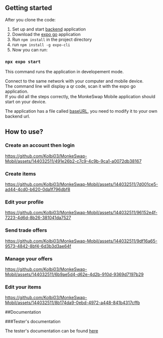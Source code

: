 ## Getting started
After you clone the code:
  1. Set up and start [backend](https://github.com/Toccskefir/MonkeSwap_Backend) application
  2. Download the [expo go](https://expo.dev/go) application
  3. Run `npm install` in the project directory
  4. run `npm install -g expo-cli`
  5. Now you can run:

### `npx expo start`

This command runs the application in developement mode. 

Connect to the same network with your computer and mobile device. \
The command line will display a qr code, scan it with the expo go application. \
If you did all the steps correctly, the MonkeSwap Mobile application should start on your device.

The application has a file called [baseURL](https://github.com/Kolbi03/MonkeSwap-Mobil/blob/master/baseURL/baseURL.ts), you need to modify it to your own backend url.

## How to use?

### Create an account then login

https://github.com/Kolbi03/MonkeSwap-Mobil/assets/144032511/491e26b2-c7c9-4c9b-9ca1-a0072db38167

### Create items

https://github.com/Kolbi03/MonkeSwap-Mobil/assets/144032511/7d001ce5-ad44-4cd0-b620-0da1f796dbf8

### Edit your profile

https://github.com/Kolbi03/MonkeSwap-Mobil/assets/144032511/96152e4f-7223-4d6d-8b26-381041da7527

### Send trade offers

https://github.com/Kolbi03/MonkeSwap-Mobil/assets/144032511/9df16a65-9573-4842-8bf4-6d3b3d3ae64f

### Manage your offers

https://github.com/Kolbi03/MonkeSwap-Mobil/assets/144032511/6b9ae5d4-d62e-4d2b-910d-9369d7197b29

### Edit your items

https://github.com/Kolbi03/MonkeSwap-Mobil/assets/144032511/8b174da9-0ebd-4972-a448-841b4317cffb

##Documentation

###Tester's documentation

The tester's documentation can be found [here](https://github.com/Kolbi03/MonkeSwap-Mobil/blob/master/MonkeSwap-Mobil%20tesztel%C5%91i%20dokument%C3%A1ci%C3%B3.pdf)

